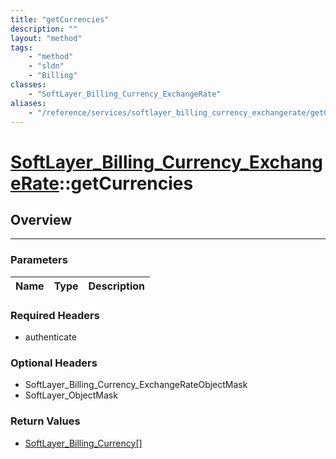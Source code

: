 ```yaml
---
title: "getCurrencies"
description: ""
layout: "method"
tags:
    - "method"
    - "sldn"
    - "Billing"
classes:
    - "SoftLayer_Billing_Currency_ExchangeRate"
aliases:
    - "/reference/services/softlayer_billing_currency_exchangerate/getCurrencies"
---
```

# [SoftLayer_Billing_Currency_ExchangeRate](/reference/services/SoftLayer_Billing_Currency_ExchangeRate)::getCurrencies





## Overview 


-----

### Parameters 
|Name | Type | Description |
| --- | --- | --- |


### Required Headers
* authenticate


### Optional Headers
* SoftLayer_Billing_Currency_ExchangeRateObjectMask
* SoftLayer_ObjectMask

### Return Values
* <a href='/reference/datatypes/SoftLayer_Billing_Currency'>SoftLayer_Billing_Currency[] </a>




